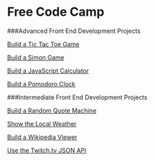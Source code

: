 # Free Code Camp
###Advanced Front End Development Projects

[Build a Tic Tac Toe Game](../master/Build_a_Tic_Tac_Toe_Game/index.html)

[Build a Simon Game](#)

[Build a JavaScript Calculator](#)

[Build a Pomodoro Clock](#)

###Intermediate Front End Development Projects

[Build a Random Quote Machine](#)

[Show the Local Weather](#)

[Build a Wikipedia Viewer](#)

[Use the Twitch.tv JSON API](#)
